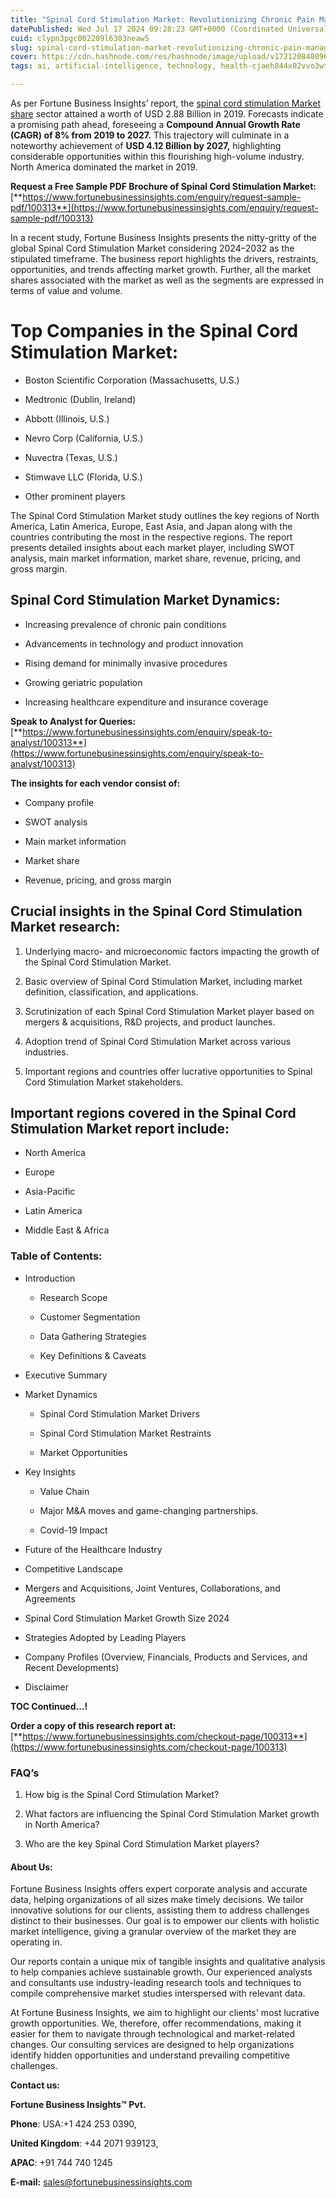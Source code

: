 ```yaml
---
title: "Spinal Cord Stimulation Market: Revolutionizing Chronic Pain Management Solutions"
datePublished: Wed Jul 17 2024 09:28:23 GMT+0000 (Coordinated Universal Time)
cuid: clypn3pgc002209l6383neaw5
slug: spinal-cord-stimulation-market-revolutionizing-chronic-pain-management-solutions
cover: https://cdn.hashnode.com/res/hashnode/image/upload/v1721208480964/176e5197-f810-4180-8539-8fe06b228fcb.png
tags: ai, artificial-intelligence, technology, health-cjaeh844x02vvo3wtj5r2s75q, healthcare

---
```


As per Fortune Business Insights’ report, the [spinal cord stimulation Market share](https://www.fortunebusinessinsights.com/industry-reports/spinal-cord-stimulation-market-100313) sector attained a worth of USD 2.88 Billion in 2019. Forecasts indicate a promising path ahead, foreseeing a **Compound Annual Growth Rate (CAGR) of 8% from 2019 to 2027.** This trajectory will culminate in a noteworthy achievement of **USD 4.12 Billion by 2027,** highlighting considerable opportunities within this flourishing high-volume industry. North America dominated the market in 2019.

**Request a Free Sample PDF Brochure of Spinal Cord Stimulation Market:** [**https://www.fortunebusinessinsights.com/enquiry/request-sample-pdf/100313**](https://www.fortunebusinessinsights.com/enquiry/request-sample-pdf/100313)

In a recent study, Fortune Business Insights presents the nitty-gritty of the global Spinal Cord Stimulation Market considering 2024–2032 as the stipulated timeframe. The business report highlights the drivers, restraints, opportunities, and trends affecting market growth. Further, all the market shares associated with the market as well as the segments are expressed in terms of value and volume.

# **Top Companies in the Spinal Cord Stimulation Market:**

* Boston Scientific Corporation (Massachusetts, U.S.)
    
* Medtronic (Dublin, Ireland)
    
* Abbott (Illinois, U.S.)
    
* Nevro Corp (California, U.S.)
    
* Nuvectra (Texas, U.S.)
    
* Stimwave LLC (Florida, U.S.)
    
* Other prominent players
    

The Spinal Cord Stimulation Market study outlines the key regions of North America, Latin America, Europe, East Asia, and Japan along with the countries contributing the most in the respective regions. The report presents detailed insights about each market player, including SWOT analysis, main market information, market share, revenue, pricing, and gross margin.

## Spinal Cord Stimulation Market **Dynamics**:

* Increasing prevalence of chronic pain conditions
    
* Advancements in technology and product innovation
    
* Rising demand for minimally invasive procedures
    
* Growing geriatric population
    
* Increasing healthcare expenditure and insurance coverage
    

**Speak to Analyst for Queries:** [**https://www.fortunebusinessinsights.com/enquiry/speak-to-analyst/100313**](https://www.fortunebusinessinsights.com/enquiry/speak-to-analyst/100313)

**The insights for each vendor consist of:**

* Company profile
    
* SWOT analysis
    
* Main market information
    
* Market share
    
* Revenue, pricing, and gross margin
    

## **Crucial insights in the Spinal Cord Stimulation Market research:**

1. Underlying macro- and microeconomic factors impacting the growth of the Spinal Cord Stimulation Market.
    
2. Basic overview of Spinal Cord Stimulation Market, including market definition, classification, and applications.
    
3. Scrutinization of each Spinal Cord Stimulation Market player based on mergers & acquisitions, R&D projects, and product launches.
    
4. Adoption trend of Spinal Cord Stimulation Market across various industries.
    
5. Important regions and countries offer lucrative opportunities to Spinal Cord Stimulation Market stakeholders.
    

## **Important regions covered in the Spinal Cord Stimulation Market report include:**

* North America
    
* Europe
    
* Asia-Pacific
    
* Latin America
    
* Middle East & Africa
    

### **Table of Contents:**

* Introduction
    
    * Research Scope
        
    * Customer Segmentation
        
    * Data Gathering Strategies
        
    * Key Definitions & Caveats
        
* Executive Summary
    
* Market Dynamics
    
    * Spinal Cord Stimulation Market Drivers
        
    * Spinal Cord Stimulation Market Restraints
        
    * Market Opportunities
        
* Key Insights
    
    * Value Chain
        
    * Major M&A moves and game-changing partnerships.
        
    * Covid-19 Impact
        
* Future of the Healthcare Industry
    
* Competitive Landscape
    
* Mergers and Acquisitions, Joint Ventures, Collaborations, and Agreements
    
* Spinal Cord Stimulation Market Growth Size 2024
    
* Strategies Adopted by Leading Players
    
* Company Profiles (Overview, Financials, Products and Services, and Recent Developments)
    
* Disclaimer
    

**TOC Continued…!**

**Order a copy of this research report at:** [**https://www.fortunebusinessinsights.com/checkout-page/100313**](https://www.fortunebusinessinsights.com/checkout-page/100313)

### **FAQ’s**

1. How big is the Spinal Cord Stimulation Market?
    
2. What factors are influencing the Spinal Cord Stimulation Market growth in North America?
    
3. Who are the key Spinal Cord Stimulation Market players?
    

#### **About Us:**

Fortune Business Insights offers expert corporate analysis and accurate data, helping organizations of all sizes make timely decisions. We tailor innovative solutions for our clients, assisting them to address challenges distinct to their businesses. Our goal is to empower our clients with holistic market intelligence, giving a granular overview of the market they are operating in.

Our reports contain a unique mix of tangible insights and qualitative analysis to help companies achieve sustainable growth. Our experienced analysts and consultants use industry-leading research tools and techniques to compile comprehensive market studies interspersed with relevant data.

At Fortune Business Insights, we aim to highlight our clients' most lucrative growth opportunities. We, therefore, offer recommendations, making it easier for them to navigate through technological and market-related changes. Our consulting services are designed to help organizations identify hidden opportunities and understand prevailing competitive challenges.

**Contact us:**

**Fortune Business Insights™ Pvt.**

**Phone**: USA:+1 424 253 0390,

**United Kingdom**: +44 2071 939123,

**APAC**: +91 744 740 1245

**E-mail:** [sales@fortunebusinessinsights.com](mailto:sales@fortunebusinessinsights.com)